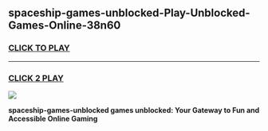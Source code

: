 
## spaceship-games-unblocked-Play-Unblocked-Games-Online-38n60
<h3>
<a href="https://premium76.site?title=spaceship-games-unblocked&ref=24A">CLICK TO PLAY</a></h3>
<hr>

<h3>
<a href="https://premium76.site?title=spaceship-games-unblocked&ref=24A">CLICK 2 PLAY</a>
  
</h3>

<a href="https://premium76.site?title=spaceship-games-unblocked&ref=24A"><img src="https://clearcache.store/games.png"></a>


**spaceship-games-unblocked games unblocked: Your Gateway to Fun and Accessible Online Gaming**
